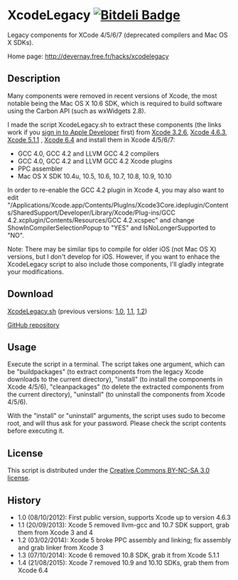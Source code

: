 XcodeLegacy [![Bitdeli Badge](https://d2weczhvl823v0.cloudfront.net/devernay/xcodelegacy/trend.png)](https://bitdeli.com/free "Bitdeli Badge")
===========

Legacy components for XCode 4/5/6/7 (deprecated compilers and Mac OS X SDKs).

Home page: http://devernay.free.fr/hacks/xcodelegacy

Description
-----------

Many components were removed in recent versions of Xcode, the most notable being the Mac OS X 10.6 SDK, which is required to build software using the Carbon API (such as wxWidgets 2.8).

I made the script XcodeLegacy.sh to extract these components (the links work if you [sign in to Apple Developer](https://developer.apple.com/downloads/) first) from [Xcode 3.2.6](http://adcdownload.apple.com/Developer_Tools/xcode_3.2.6_and_ios_sdk_4.3__final/xcode_3.2.6_and_ios_sdk_4.3.dmg), [Xcode 4.6.3](http://adcdownload.apple.com/Developer_Tools/xcode_4.6.3/xcode4630916281a.dmg), [Xcode 5.1.1](http://adcdownload.apple.com/Developer_Tools/xcode_5.1.1/xcode_5.1.1.dmg) , [Xcode 6.4](http://adcdownload.apple.com/Developer_Tools/Xcode_6.4/Xcode_6.4.dmg) and install them in Xcode 4/5/6/7:

- GCC 4.0, GCC 4.2 and LLVM GCC 4.2 compilers
- GCC 4.0, GCC 4.2 and LLVM GCC 4.2 Xcode plugins
- PPC assembler
- Mac OS X SDK 10.4u, 10.5, 10.6, 10.7, 10.8, 10.9, 10.10

In order to re-enable the GCC 4.2 plugin in Xcode 4, you may also want to edit "/Applications/Xcode.app/Contents/PlugIns/Xcode3Core.ideplugin/Contents/SharedSupport/Developer/Library/Xcode/Plug-ins/GCC 4.2.xcplugin/Contents/Resources/GCC 4.2.xcspec" and change ShowInCompilerSelectionPopup to "YES" and IsNoLongerSupported to "NO".

Note: There may be similar tips to compile for older iOS (not Mac OS X) versions, but I don't develop for iOS. However, if you want to enhace the XcodeLegacy script to also include those components, I'll gladly integrate your modifications.

Download
--------
[XcodeLegacy.sh](http://devernay.free.fr/hacks/xcodelegacy/XcodeLegacy.sh) (previous versions: [1.0](http://devernay.free.fr/hacks/xcodelegacy/XcodeLegacy-1.0.sh), [1.1](http://devernay.free.fr/hacks/xcodelegacy/XcodeLegacy-1.1.sh), [1.2](http://devernay.free.fr/hacks/xcodelegacy/XcodeLegacy-1.2.sh))

[GitHub repository](https://github.com/devernay/xcodelegacy)

Usage
-----
Execute the script in a terminal. The script takes one argument, which can be "buildpackages" (to extract components from the legacy Xcode downloads to the current directory), "install" (to install the components in Xcode 4/5/6), "cleanpackages" (to delete the extracted components from the current directory), "uninstall" (to uninstall the components from Xcode 4/5/6).

With the "install" or "uninstall" arguments, the script uses sudo to become root, and will thus ask for your password. Please check the script contents before executing it.

License
-------
This script is distributed under the [Creative Commons BY-NC-SA 3.0 license](http://creativecommons.org/licenses/by-nc-sa/3.0/).

History
-------
- 1.0 (08/10/2012): First public version, supports Xcode up to version 4.6.3
- 1.1 (20/09/2013): Xcode 5 removed llvm-gcc and 10.7 SDK support, grab them from Xcode 3 and 4
- 1.2 (03/02/2014): Xcode 5 broke PPC assembly and linking; fix assembly and grab linker from Xcode 3
- 1.3 (07/10/2014): Xcode 6 removed 10.8 SDK, grab it from Xcode 5.1.1
- 1.4 (21/08/2015): Xcode 7 removed 10.9 and 10.10 SDKs, grab them from Xcode 6.4
